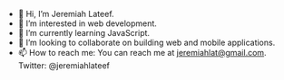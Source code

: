 - 👋 Hi, I’m Jeremiah Lateef.
- 👀 I’m interested in web development.
- 🌱 I’m currently learning JavaScript.
- 💞️ I’m looking to collaborate on building web and mobile applications.
- 📫 How to reach me: You can reach me at jeremiahlat@gmail.com. Twitter: @jeremiahlateef

<!---
Jerryl-597/Jerryl-597 is a ✨ special ✨ repository because its `README.md` (this file) appears on your GitHub profile.
You can click the Preview link to take a look at your changes.
--->
